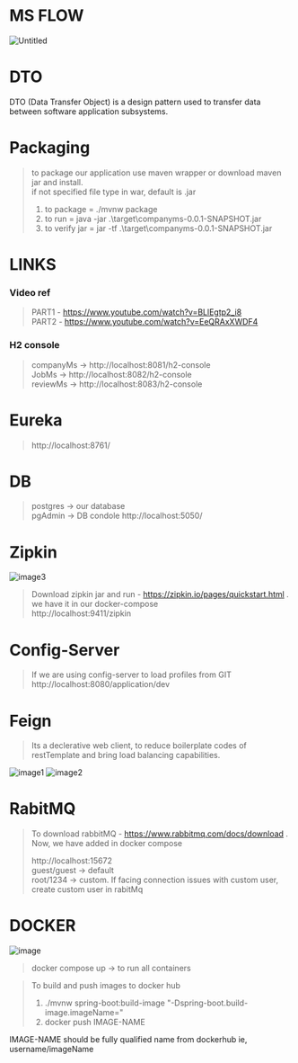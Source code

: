 # MS FLOW
![Untitled](https://github.com/fayaz-224/MicroServiceApp/assets/85927635/14869ef7-8fe7-457d-8f4c-bbcba0c017ee)

# DTO
DTO (Data Transfer Object) is a design pattern used to transfer data between software application subsystems.

# Packaging
> to package our application use maven wrapper or download maven jar and install. <br>
> if not specified file type in <packaging>war</packaging>, default is .jar
>
> 1. to package = ./mvnw package
> 2. to run = java -jar .\target\companyms-0.0.1-SNAPSHOT.jar
> 3. to verify jar = jar -tf .\target\companyms-0.0.1-SNAPSHOT.jar

# LINKS
### Video ref
> PART1 - https://www.youtube.com/watch?v=BLlEgtp2_i8 <br>
  PART2 - https://www.youtube.com/watch?v=EeQRAxXWDF4

### H2 console
> companyMs -> http://localhost:8081/h2-console <br>
  JobMs -> http://localhost:8082/h2-console <br>
  reviewMs -> http://localhost:8083/h2-console

# Eureka
> http://localhost:8761/

# DB
> postgres -> our database  <br>
> pgAdmin -> DB condole http://localhost:5050/

# Zipkin
![image3](https://github.com/user-attachments/assets/becdc68a-74d2-4984-997d-ebc624a404c5)

> Download zipkin jar and run - https://zipkin.io/pages/quickstart.html . we have it in our docker-compose  <br>
> http://localhost:9411/zipkin

# Config-Server
> If we are using config-server to load profiles from GIT <br>
> http://localhost:8080/application/dev

# Feign
> Its a declerative web client, to reduce boilerplate codes of restTemplate and bring load balancing capabilities.

![image1](https://github.com/user-attachments/assets/7ea1a4a1-03bf-41ba-814f-afbbe163e762)
![image2](https://github.com/user-attachments/assets/ea6d15f9-40d1-4a57-96cc-9928c2dfd484)

# RabitMQ
> To download rabbitMQ - https://www.rabbitmq.com/docs/download . Now, we have added in docker compose
> 
> http://localhost:15672  <br>
> guest/guest -> default <br>
> root/1234 -> custom. If facing connection issues with custom user, create custom user in rabitMq

# DOCKER
![image](https://github.com/user-attachments/assets/24926fa3-767b-48ae-9d77-f6e96979424a)

> docker compose up  -> to run all containers

> To build and push images to docker hub
> 1. ./mvnw spring-boot:build-image "-Dspring-boot.build- image.imageName=<IMAGE-NAME>" <br>
> 2. docker push IMAGE-NAME

IMAGE-NAME should be fully qualified name from dockerhub ie, username/imageName
